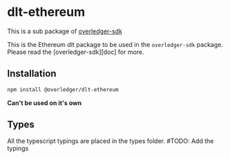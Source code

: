 # dlt-ethereum

This is a sub package of [overledger-sdk][repo]

This is the Ethereum dlt package to be used in the `overledger-sdk` package. Please read the [overledger-sdk][doc] for more.

## Installation

```bash
npm install @overledger/dlt-ethereum
```

**Can't be used on it's own**

## Types 

All the typescript typings are placed in the types folder. 
#TODO: Add the typings

[docs]: https://github.com/quantnetwork/overledger-sdk-javascript/blob/master/README.md
[repo]: https://github.com/quantnetwork/overledger-sdk-javascript
